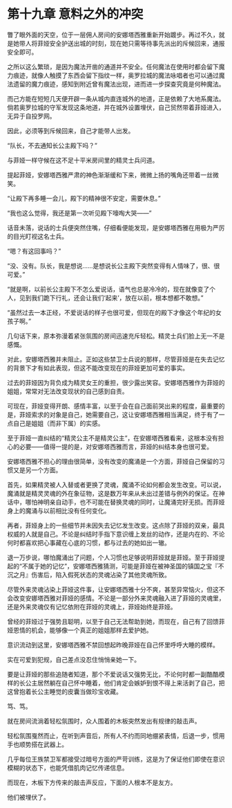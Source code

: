 # 第十九章 意料之外的冲突

瞥了眼外面的天空，位于一层佣人房间的安娜塔西雅重新开始踱步。再过不久，就是她带人将菲娅安全护送出城的时刻，现在她只需等待事先派出的斥候回来，通报安全即可。

之所以这么繁琐，是因为魔法开凿的通道并不安全。任何魔法在使用时都会留下魔力痕迹，就像人触摸了东西会留下指纹一样，奥罗拉城的魔法咏唱者也可以通过魔法遗留的魔力痕迹，感知到附近曾有魔法出现，进而进一步探查究竟是何种魔法。

而己方能在短短几天便开辟一条从城内直连城外的地道，正是依赖了大地系魔法。倘若奥罗拉城的守军发现这条地道，并在城外设置埋伏，自己贸然带着菲娅进入，无异于自投罗网。

因此，必须等到斥候回来，自己才能带人出发。

“队长，不去通知长公主殿下吗？”

与菲娅一样守候在这不足十平米房间里的精灵士兵问道。

提起菲娅，安娜塔西雅严肃的神色渐渐缓和下来，微微上扬的嘴角还带着一丝微笑。

“让殿下再多睡一会儿，殿下的精神很不安定，需要休息。”

“我也这么觉得，我还是第一次听见殿下嚎啕大哭——”

话音未落，说话的士兵便突然住嘴，仔细看便能发现，是安娜塔西雅在用极为严厉的目光盯视这名士兵。

“嗯？有这回事吗？”

“没、没有。队长，我是想说……是想说长公主殿下突然变得有人情味了，很、很可爱。”

“就是啊，以前长公主殿下不怎么爱说话，语气也总是冷冷的，现在就像变了个人，见到我们跪下行礼，还会让我们‘起来’，放在以前，根本想都不敢想。”

“虽然过去一本正经，不爱说话的样子也很可爱，但现在的殿下才像这个年纪的女孩子啊。”

几句话下来，原本弥漫着紧张氛围的房间迅速充斥轻松。精灵士兵们脸上无一不是感慨。

对此，安娜塔西雅并未阻止。正如这些禁卫士兵说的那样，尽管菲娅是在失去记忆的背景下才有如此表现，但这不能改变现在的菲娅更加可爱的事实。

过去的菲娅因为背负成为精灵女王的重担，很少露出笑容。安娜塔西雅作为菲娅的姐姐，常常对无法改变现状的自己感到自责。

可现在，菲娅变得开朗、感情丰富，以至于会在自己面前哭出来的程度，最重要的是，菲娅索求的对象是自己，她需要自己，这让安娜塔西雅相当满足，终于有了一点自己是姐姐（而非下属）的实感。

至于菲娅一直纠结的“精灵公主不是精灵公主”，在安娜塔西雅看来，这根本没有担心的必要——值得一提的是，对安娜塔西雅而言，菲娅的纠结本身也很可爱。

安娜塔西雅不担心的理由很简单，没有改变的魔涌是一个方面，菲娅自己保留的习惯又是另一个方面。

首先，如果精灵被人入替或者更换了灵魂，魔涌不论如何都会发生改变。可以说，魔涌就是精灵灵魂的外在象征物，这是数万年来从未出过差错与例外的保证。在神话中，哪怕神明亲自动手，也不可能在替换灵魂的同时，让魔涌完好无损。而菲娅身上的魔涌与以前相比没有任何变化。

再者，菲娅身上的一些细节并未因失去记忆发生改变。这点除了菲娅的双亲，最具权威的人就是自己。不论是纠结时手指下意识缠上发丝的动作，还是内在的、不论何时都喜欢把心事藏在心底的习惯，都与过去的她如出一辙。

退一万步说，哪怕魔涌出了问题，个人习惯也足够说明菲娅就是菲娅。至于菲娅提起的“不属于她的记忆”，安娜塔西雅猜测，可能是菲娅在被神圣国的镇国之宝『不沉之月』伤害后，陷入假死状态的灵魂沾染了其他灵魂所致。

尽管外来灵魂沾染上菲娅这件事，让安娜塔西雅十分不爽，甚至异常恼火，但这不会改变安娜塔西雅对菲娅的感情。不论是一部分外来灵魂融入进了菲娅的灵魂里，还是外来灵魂仅有记忆依附在菲娅的灵魂上，菲娅始终是菲娅。

曾经的菲娅过于强势且聪明，以至于自己无法帮助到她，而现在，自己有了回馈菲娅恩情的机会，能够像一个真正的姐姐那样去爱护她。

意识流动到这里，安娜塔西雅不禁回想起昨晚菲娅在自己怀里呼呼大睡的模样。

实在可爱到犯规，自己差点没忍住悄悄亲她一下。

要是让菲娅的那些追随者知道，那个不爱说话又强势无比，不论何时都一副酷酷模样的长公主居然躺在自己怀中睡着，他们肯定会嫉妒到恨不得上来活剥了自己，把这曾抱着长公主睡觉的皮囊当做珍宝收藏。

笃、笃。

就在房间流淌着轻松氛围时，众人围着的木板突然发出有规律的敲击声。

轻松氛围戛然而止，在听到声音后，所有人不约而同地绷紧表情，后退一步，惯用手也顺势搭在武器上。

几乎每位王族禁卫军都接受过暗号方面的严苛训练，这是为了保证他们即使在意识模糊的状态下，也能凭借肌肉记忆传递信息。

而现在，木板下方传来的敲击声反应，下面的人根本不是友方。

他们被埋伏了。
